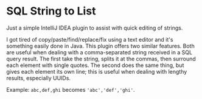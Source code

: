 # SQL String to List

Just a simple IntelliJ IDEA plugin to assist with quick editing of strings. 

I got tired of copy/paste/find/replace/fix using a text editor and it's something easily done in Java. 
This plugin offers two similar features. Both are useful when dealing with a comma-separated string received in a SQL query result. The first take the string, splits it at the commas, then surround each element with single quotes. The second does the same thing, but gives each element its own line; this is useful when dealing with lengthy results, especially UUIDs.

Example:
`abc,def,ghi` becomes `'abc','def','ghi'`.